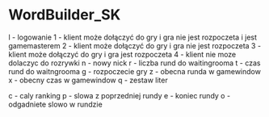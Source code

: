 # WordBuilder_SK

l - logowanie
    1 - klient może dołączyć do gry i gra nie jest rozpoczeta i jest gamemasterem
    2 - klient może dołączyć do gry i gra nie jest rozpoczeta
    3 - klient może dołączyć do gry i gra jest rozpoczeta
    4 - klient nie moze dolaczyc do rozrywki
n - nowy nick
r - liczba rund do waitingrooma
t - czas rund do waitngrooma
g - rozpoczecie gry
z - obecna runda w gamewindow
x - obecny czas w gamewindow
q - zestaw liter

c - caly ranking
p - slowa z poprzedniej rundy
e - koniec rundy
o - odgadniete slowo w rundzie

